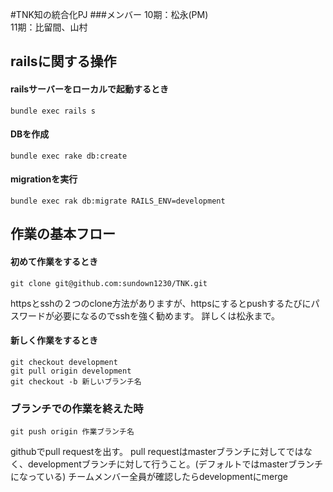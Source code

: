 #TNK知の統合化PJ
###メンバー
10期：松永(PM)<br>
11期：比留間、山村



## railsに関する操作

#### railsサーバーをローカルで起動するとき
```
bundle exec rails s
```

#### DBを作成
```
bundle exec rake db:create
```

#### migrationを実行
```
bundle exec rak db:migrate RAILS_ENV=development
```




## 作業の基本フロー

#### 初めて作業をするとき
```
git clone git@github.com:sundown1230/TNK.git
```
httpsとsshの２つのclone方法がありますが、httpsにするとpushするたびにパスワードが必要になるのでsshを強く勧めます。
詳しくは松永まで。

#### 新しく作業をするとき

```
git checkout development
git pull origin development
git checkout -b 新しいブランチ名
```

### ブランチでの作業を終えた時
```
git push origin 作業ブランチ名
```
githubでpull requestを出す。
pull requestはmasterブランチに対してではなく、developmentブランチに対して行うこと。(デフォルトではmasterブランチになっている)
チームメンバー全員が確認したらdevelopmentにmerge


